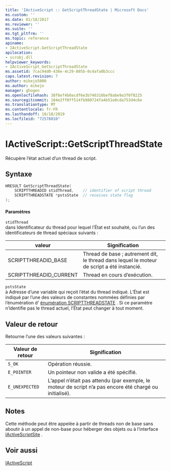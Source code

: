 ```yaml
---
title: 'IActiveScript :: GetScriptThreadState | Microsoft Docs'
ms.custom: ''
ms.date: 01/18/2017
ms.reviewer: ''
ms.suite: ''
ms.tgt_pltfrm: ''
ms.topic: reference
apiname:
- IActiveScript.GetScriptThreadState
apilocation:
- scrobj.dll
helpviewer_keywords:
- IActiveScript_GetScriptThreadState
ms.assetid: 7cac94d0-436e-4c29-895b-0c4afa0b3ccc
caps.latest.revision: 7
author: mikejo5000
ms.author: mikejo
manager: ghogen
ms.openlocfilehash: 38f6ef4b0acdf6e3b746316bef8abe9a3f0f8225
ms.sourcegitcommit: 184e2ff0ff514fb980724fa4b51e0cda753d4c6e
ms.translationtype: MT
ms.contentlocale: fr-FR
ms.lasthandoff: 10/18/2019
ms.locfileid: "72578010"
---
```

# <a name="iactivescriptgetscriptthreadstate"></a>IActiveScript::GetScriptThreadState
Récupère l’état actuel d’un thread de script.  
  
## <a name="syntax"></a>Syntaxe  
  
```cpp
HRESULT GetScriptThreadState(  
    SCRIPTTHREADID stidThread,    // identifier of script thread  
    SCRIPTTHREADSTATE *pstsState  // receives state flag  
);  
```  
  
#### <a name="parameters"></a>Paramètres  
 `stidThread`  
 dans Identificateur du thread pour lequel l’État est souhaité, ou l’un des identificateurs de thread spéciaux suivants :  
  
|valeur|Signification|  
|-----------|-------------|  
|SCRIPTTHREADID_BASE|Thread de base ; autrement dit, le thread dans lequel le moteur de script a été instancié.|  
|SCRIPTTHREADID_CURRENT|Thread en cours d’exécution.|  
  
 `pstsState`  
 à Adresse d’une variable qui reçoit l’état du thread indiqué. L’État est indiqué par l’une des valeurs de constantes nommées définies par l’énumération d' [énumération SCRIPTTHREADSTATE](../../winscript/reference/scriptthreadstate-enumeration.md) . Si ce paramètre n’identifie pas le thread actuel, l’État peut changer à tout moment.  
  
## <a name="return-value"></a>Valeur de retour  
 Retourne l’une des valeurs suivantes :  
  
|Valeur de retour|Signification|  
|------------------|-------------|  
|`S_OK`|Opération réussie.|  
|`E_POINTER`|Un pointeur non valide a été spécifié.|  
|`E_UNEXPECTED`|L’appel n’était pas attendu (par exemple, le moteur de script n’a pas encore été chargé ou initialisé).|  
  
## <a name="remarks"></a>Notes  
 Cette méthode peut être appelée à partir de threads non de base sans aboutir à un appel de non-base pour héberger des objets ou à l’interface [IActiveScriptSite](../../winscript/reference/iactivescriptsite.md) .  
  
## <a name="see-also"></a>Voir aussi  
 [IActiveScript](../../winscript/reference/iactivescript.md)